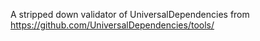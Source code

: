 A stripped down validator of UniversalDependencies from https://github.com/UniversalDependencies/tools/